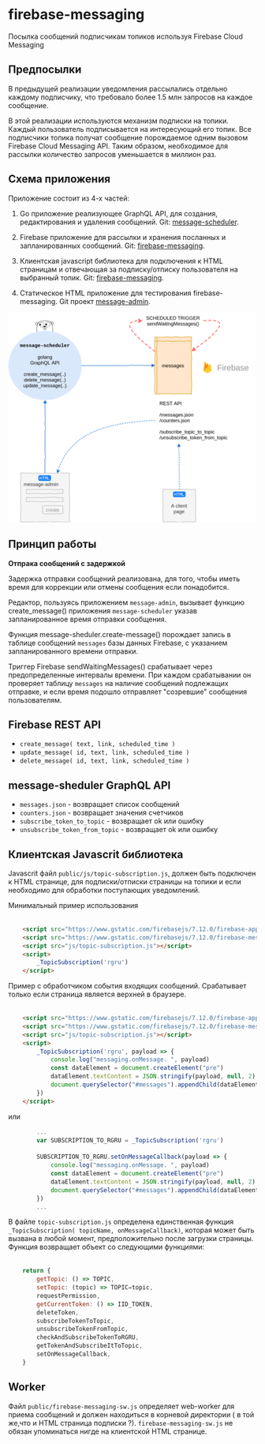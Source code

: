 firebase-messaging
==================

Посылка сообщений подписчикам топиков
используя Firebase Cloud Messaging


Предпосылки
-----

В предыдущей реализации уведомления рассылались отдельно каждому 
подписчику, что требовало более 1.5 млн запросов на каждое сообщение. 

В этой реализации используются механизм подписки на топики.
Каждый пользователь подписывается на интересующий его топик.
Все подписчики топика получат сообщение порождаемое одним вызовом
Firebase Cloud Messaging API. Таким образом, необходимое для рассылки количество запросов уменьшается в миллион раз.


Схема приложения
----------
Приложение состоит из 4-х частей: 
1. Go приложение реализующее GraphQL API, для создания, редактирования и удаления сообщений. Git: [message-scheduler]().

2. Firebase приложение для рассылки и хранения посланных 
и запланированных сообщений. Git: [firebase-messaging]().

3. Клиентская javascript библиотека для подключения к HTML страницам и
 отвечающая за подписку/отписку пользователя на выбранный топик. Git:
 [firebase-messaging]().

4. Статическое HTML приложение для тестирования firebase-messaging. 
 Git проект [message-admin]().

![schema](public/images/firebase-messaging.png)


Принцип работы
--------

**Отпрака сообщений с задержкой**

Задержка отправки сообщений реализована, для того, чтобы иметь время для коррекции или отмены сообщения если понадобится.

Редактор, пользуясь приложением `message-admin`, вызывает функцию create_message() приложения `message-scheduler` указав запланированное время отправки сообщения.

Функция message-sheduler.create-message() порождает запись в таблице сообщений `messages` базы данных Firebase, с указанием запланированного времени отправки.


Триггер Firebase sendWaitingMessages() срабатывает через предопределенные интервалы времени. При каждом срабатывании он проверяет
 таблицу `messages` на наличие сообщений подлежащих отправке, и если время подошло отправляет "созревшие" сообщения пользователям.






Firebase REST API
-------

- `create_message( text, link, scheduled_time )` 
- `update_message( id, text, link, scheduled_time )`
- `delete_message( id, text, link, scheduled_time )`


message-sheduler GraphQL API
------

- `messages.json` - возвращает список сообщений
- `counters.json` - возвращает значения счетчиков
- `subscribe_token_to_topic` - возвращает ok или ошибку
- `unsubscribe_token_from_topic` - возвращает ok или ошибку

Клиентская Javascrit библиотека
-------

Javascrit файл `public/js/topic-subscription.js`, должен быть подключен к HTML странице, для 
подписки/отписки страницы на топики и если необходимо 
для обработки поступающих уведомлений. 

Минимальный пример использования
```html

    <script src="https://www.gstatic.com/firebasejs/7.12.0/firebase-app.js"></script>
    <script src="https://www.gstatic.com/firebasejs/7.12.0/firebase-messaging.js"></script>
    <script src="js/topic-subscription.js"></script>
    <script>
        _TopicSubscription('rgru')
    </script>

```

Пример с обработчиком события входящих сообщений. Срабатывает
только если страница является верхней в браузере.

```html

    <script src="https://www.gstatic.com/firebasejs/7.12.0/firebase-app.js"></script>
    <script src="https://www.gstatic.com/firebasejs/7.12.0/firebase-messaging.js"></script>
    <script src="js/topic-subscription.js"></script>
    <script>
        _TopicSubscription('rgru', payload => {
            console.log("messaging.onMessage. ", payload)
            const dataElement = document.createElement("pre")
            dataElement.textContent = JSON.stringify(payload, null, 2)
            document.querySelector("#messages").appendChild(dataElement)
        })
    </script>

```
или 

```javascript
        ...
        var SUBSCRIPTION_TO_RGRU = _TopicSubscription('rgru')

        SUBSCRIPTION_TO_RGRU.setOnMessageCallback(payload => {
            console.log("messaging.onMessage. ", payload)
            const dataElement = document.createElement("pre")
            dataElement.textContent = JSON.stringify(payload, null, 2)
            document.querySelector("#messages").appendChild(dataElement)
        })
        ...

```



В файле `topic-subscription.js` определена единственная функция
`_TopicSubscription( topicName, onMessageCallback)`, которая может быть вызвана в любой момент, предположительно после загрузки страницы.
Функция возвращает объект со следующими функциями:

```javascript

    return {
        getTopic: () => TOPIC,
        setTopic: (topic) => TOPIC=topic, 
        requestPermission,
        getCurrentToken: () => IID_TOKEN,
        deleteToken,
        subscribeTokenToTopic,
        unsubscribeTokenFromTopic,
        checkAndSubscribeTokenToRGRU,
        getTokenAndSubscribeItToTopic,
        setOnMessageCallback,
    }
```

Worker
-----
Файл `public/firebase-messaging-sw.js` определяет web-worker для приема сообщений и должен находиться в корневой директории ( в той же,что и HTML страница 
подписки ?). `firebase-messaging-sw.js` не обязан упоминаться нигде на клиентской HTML 
странице. 